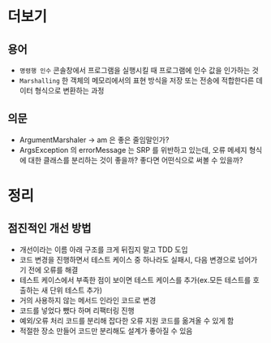 # 더보기
## 용어
- ```명령행 인수``` 콘솔창에서 프로그램을 실행시킬 때 프로그램에 인수 값을 인가하는 것
- ```Marshalling``` 한 객체의 메모리에서의 표현 방식을 저장 또는 전송에 적합한다른 데이터 형식으로 변환하는 과정 

## 의문
- ArgumentMarshaler -> am 은 좋은 줄임말인가?
- ArgsException 의 errorMessage 는 SRP 를 위반하고 있는데, 오류 메세지 형식에 대한 클래스를 분리하는 것이 좋을까? 좋다면 어떤식으로 써볼 수 있을까?

# 정리
## 점진적인 개선 방법
- 개선이라는 이름 아래 구조를 크게 뒤집지 말고 TDD 도입
- 코드 변경을 진행하면서 테스트 케이스 중 하나라도 실패시, 다음 변경으로 넘어가기 전에 오류를 해결
- 테스트 케이스에서 부족한 점이 보이면 테스트 케이스를 추가(ex.모든 테스트를 호출하는 새 단위 테스트 추가)
- 거의 사용하지 않는 메서드 인라인 코드로 변경
- 코드를 넣었다 뺐다 하며 리팩터링 진행
- 예외/오류 처리 코드를 분리해 잡다한 오류 지원 코드를 옮겨올 수 있게 함
- 적절한 장소 만들어 코드만 분리해도 설계가 좋아질 수 있음